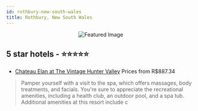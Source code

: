 ```yaml
---
id: rothbury-new-south-wales
title: Rothbury, New South Wales
---
```


<center><img src="https://i.travelapi.com/hotels/4000000/3090000/3081900/3081878/cd2c00fc_z.jpg" alt="Featured Image" /></center>


##  5 star hotels - ⭐️⭐️⭐️⭐️⭐️

-    [Chateau Elan at The Vintage Hunter Valley](https://us.hurb.com/hotels/rothbury/chateau-elan-at-the-vintage-hunter-valley-JNP-JP145828?cmp=18055) Prices from R$887.34
   > Pamper yourself with a visit to the spa, which offers massages, body treatments, and facials. You're sure to appreciate the recreational amenities, including a health club, an outdoor pool, and a spa tub. Additional amenities at this resort include c

